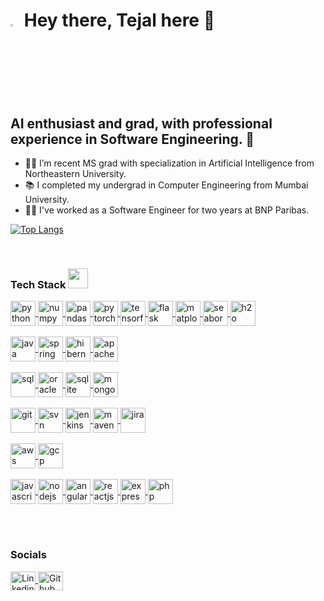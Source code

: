 # <a><img src="https://media.giphy.com/media/hvRJCLFzcasrR4ia7z/giphy.gif" width="3%"> </a> Hey there, Tejal here :sunflower:

## AI enthusiast and grad, with professional experience in Software Engineering. :robot:
- 👩‍🎓 I’m recent MS grad with specialization in Artificial Intelligence from Northeastern University.
- :books: I completed my undergrad in Computer Engineering from Mumbai University.
- :woman_technologist: I've worked as a Software Engineer for two years at BNP Paribas.

<!-- Statistics -->
<!-- ![Tejal's GitHub stats](https://github-readme-stats.vercel.app/api?username=tejal04&show_icons=true&theme=merko&count_private=true) -->
[![Top Langs](https://github-readme-stats.vercel.app/api/top-langs/?username=tejal04&layout=compact&count_private=true)](https://github.com/tejal04)

<br> 

### Tech Stack <img src = "https://media2.giphy.com/media/QssGEmpkyEOhBCb7e1/giphy.gif?cid=ecf05e47a0n3gi1bfqntqmob8g9aid1oyj2wr3ds3mg700bl&rid=giphy.gif" width = 32px>   
<a href="https://www.python.org/" target="_blank">
  <img align="center" src="https://upload.wikimedia.org/wikipedia/commons/thumb/c/c3/Python-logo-notext.svg/1869px-Python-logo-notext.svg.png" alt="python" height="40" />
</a>

<a href="https://numpy.org/" target="_blank">
  <img align="center" src="https://user-images.githubusercontent.com/67586773/105040771-43887300-5a88-11eb-9f01-bee100b9ef22.png" alt="numpy" height="40" />
</a>

<a href="https://pandas.pydata.org/" target="_blank">
  <img align="center" src="https://upload.wikimedia.org/wikipedia/commons/thumb/e/ed/Pandas_logo.svg/2560px-Pandas_logo.svg.png" alt="pandas" height="40" />
  
  
<a href="https://pytorch.org/" target="_blank">
  <img align="center" src="https://upload.wikimedia.org/wikipedia/commons/thumb/1/10/PyTorch_logo_icon.svg/640px-PyTorch_logo_icon.svg.png" alt="pytorch" height="40" />
</a>

<a href="https://www.tensorflow.org/" target="_blank">
  <img align="center" src="https://upload.wikimedia.org/wikipedia/commons/2/2d/Tensorflow_logo.svg" alt="tensorflow" height="40"  />
</a>
  
<a href="https://flask.palletsprojects.com/en/2.3.x/" target="_blank">
  <img align="center" src="https://www.giulianopertile.com/uploads/post/review-of-flask-from-a-django-developer/flask-logo-version-2.png" alt="flask" height="40"  />
</a>
  
<a href="https://matplotlib.org/" target="_blank">
  <img align="center" src="https://upload.wikimedia.org/wikipedia/commons/thumb/8/84/Matplotlib_icon.svg/1200px-Matplotlib_icon.svg.png" alt="matplotlib" height="40"  />
</a>

<a href="https://seaborn.pydata.org/" target="_blank">
  <img align="center" src="https://seaborn.pydata.org/_images/logo-tall-lightbg.svg" alt="seaborn" height="40"  />
</a>  

<a href="https://h2o.ai/" target="_blank">
  <img align="center" src="https://docs.h2o.ai/assets/images/h2o_logo.svg" alt="h2o" height="40"  />
</a> 

<br>
<br>

<a href="https://www.java.com/en/" target="_blank">
  <img align="center" src="https://upload.wikimedia.org/wikipedia/en/thumb/3/30/Java_programming_language_logo.svg/800px-Java_programming_language_logo.svg.png" alt="java" height="40"  />
</a>

<a href="https://spring.io/" target="_blank">
  <img align="center" src="https://encrypted-tbn0.gstatic.com/images?q=tbn:ANd9GcSwfNfV_bVFloaaz0uW8D6XB9XjhfZhWIybxDXxJn0&s" alt="spring" height="40"  />
</a>
  
<a href="https://hibernate.org/" target="_blank">
  <img align="center" src="https://upload.wikimedia.org/wikipedia/commons/thumb/2/22/Hibernate_logo_a.png/1200px-Hibernate_logo_a.png" alt="hibernate" height="40"  />
</a>  
  
<a href="https://struts.apache.org/" target="_blank">
  <img align="center" src="https://encrypted-tbn0.gstatic.com/images?q=tbn:ANd9GcREDxzCgp6eKo9w39nxeezKIt8I_a2M3I0ed1k4ECqnVQ&s" alt="apache" height="40" />
</a>   

<br>
<br>
  
<a href="https://www.mysql.com/" target="_blank">
  <img align="center" src="https://www.mysql.com/common/logos/logo-mysql-170x115.png" alt="sql" height="40" />
</a>  
  
<a href="https://www.oracle.com/database/technologies/appdev/sql.html" target="_blank">
  <img align="center" src="https://online.odu.edu/sites/default/files/program/oracle_pl-sql.png" alt="oracle" height="40" />
</a>  

<a href="https://www.sqlite.org/index.html" target="_blank">
  <img align="center" src="https://www.sqlite.org/images/sqlite370_banner.gif" alt="sqlite" height="40" />
</a>  
  
<a href="https://www.mongodb.com/" target="_blank">
  <img align="center" src="https://res.cloudinary.com/hevo/image/upload/v1626694700/hevo-blog/MongoDB-sm-logo-500x400-1-1.gif" alt="mongodb" height="40" />
</a>  
  
<br>
<br>
<a href="https://git-scm.com/" target="_blank">
  <img align="center" src="https://git-scm.com/images/logo@2x.png" alt="git" height="40" />
</a>  
  
<a href="https://subversion.apache.org/" target="_blank">
  <img align="center" src="https://svn.apache.org/repos/asf/subversion/svn-logos/images/tyrus-svn2.png" alt="svn" height="40" />
</a>  

<a href="https://www.jenkins.io/" target="_blank">
  <img align="center" src="https://upload.wikimedia.org/wikipedia/commons/thumb/e/e9/Jenkins_logo.svg/1200px-Jenkins_logo.svg.png" alt="jenkins" height="40" />
</a>  

<a href="https://maven.apache.org/" target="_blank">
  <img align="center" src="https://www.svgrepo.com/show/354051/maven.svg" alt="maven" height="40" />
</a>  

<a href="https://www.atlassian.com/software/jira" target="_blank">
  <img align="center" src="https://logowik.com/content/uploads/images/jira2966.logowik.com.webp" alt="jira" height="40" />
</a>  
  
<br>
<br>
<a href="https://aws.amazon.com/" target="_blank">
  <img align="center" src="https://logos-world.net/wp-content/uploads/2021/08/Amazon-Web-Services-AWS-Emblem.png" alt="aws" height="40" />
</a>  
  
<a href="https://cloud.google.com/" target="_blank">
  <img align="center" src="https://logos-world.net/wp-content/uploads/2021/02/Google-Cloud-Symbol.png" alt="gcp" height="40" />
</a>  

<br>
<br>
<a href="https://www.coursera.org/learn/html-css-javascript-for-web-developers" target="_blank">
  <img align="center" src="https://www.supremits.lt/wp-content/uploads/2018/01/html5-css-javascript-logos-2.png" alt="javascript" height="40" />
</a>  
  
<a href="https://nodejs.org/en" target="_blank">
  <img align="center" src="https://cdn.freebiesupply.com/logos/large/2x/nodejs-1-logo-png-transparent.png" alt="nodejs" height="40" />
</a>  
  
<a href="https://angularjs.org/" target="_blank">
  <img align="center" src="https://angular.io/assets/images/logos/angular/angular.png" alt="angularjs" height="40" />
</a> 

<a href="https://react.dev/" target="_blank">
  <img align="center" src="https://upload.wikimedia.org/wikipedia/commons/a/a7/React-icon.svg" alt="reactjs" height="40" />
</a> 

<a href="https://expressjs.com/" target="_blank">
  <img align="center" src="https://miro.medium.com/v2/resize:fit:680/1*7G9vb_q5MA8_C_8HtwMfqw.png" alt="expressjs" height="40" />
</a> 
  
<a href="https://www.php.net/" target="_blank">
  <img align="center" src="https://www.php.net//images/logos/new-php-logo.svg" alt="php" height="40" />
</a> 

<br><br>
### Socials
<a href="https://www.linkedin.com/in/tejal-rawale/" target="_blank">
  <img align="center" src="https://upload.wikimedia.org/wikipedia/commons/8/81/LinkedIn_icon.svg" alt="Linkedin" height="30" width="40" />
</a>

<a href="https://github.com/tejal04" target="_blank">
  <img align="center" src="https://upload.wikimedia.org/wikipedia/commons/9/91/Octicons-mark-github.svg" alt="Github" height="30" width="40" />
</a>

<!--
<a href="mailto:rawale.t@northeastern.edu" target="_blank">
  <img align="center" src="https://upload.wikimedia.org/wikipedia/commons/d/df/Microsoft_Office_Outlook_%282018%E2%80%93present%29.svg" alt="Outlook" height="30" width="40" />
</a>
-->

<!--
**tejal04/tejal04** is a ✨ _special_ ✨ repository because its `README.md` (this file) appears on your GitHub profile.

Here are some ideas to get you started:

- 🔭 I’m currently working on ...
- 🌱 I’m currently learning ...
- 👯 I’m looking to collaborate on ...
- 🤔 I’m looking for help with ...
- 💬 Ask me about ...
- 📫 How to reach me: ...
- 😄 Pronouns: ...
- ⚡ Fun fact: ...
-->
